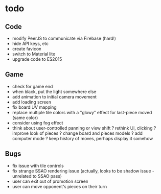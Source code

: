 # todo

## Code
- modify PeerJS to communicate via Firebase (hard!)
- hide API keys, etc
- create favicon
- switch to Material lite
- upgrade code to ES2015

## Game
- check for game end
- when black, put the light somewhere else
- add animation to initial camera movement
- add loading screen
- fix board UV mapping
- replace multiple tile colors with a "glowy" effect for last-piece moved (same color)
- consider using fog effect
- think about user-controlled panning or view shift
? rethink UI, clicking
? improve look of pieces
? change board and pieces models
? add computer mode
? keep history of moves, perhaps display it somehow

## Bugs
- fix issue with tile controls
- fix strange SSAO rendering issue (actually, looks to be shadow issue - unrelated to SSAO pass)
- user can exit out of promotion screen
- user can move opponent's pieces on their turn
